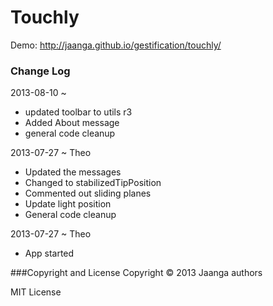 Touchly
=======

Demo: http://jaanga.github.io/gestification/touchly/

### Change Log
2013-08-10 ~ 
* updated toolbar to utils r3
* Added About message
* general code cleanup

2013-07-27 ~ Theo
* Updated the messages
* Changed to stabilizedTipPosition
* Commented out sliding planes
* Update light position
* General code cleanup

2013-07-27 ~ Theo
* App started

###Copyright and License
Copyright &copy; 2013 Jaanga authors

MIT License
